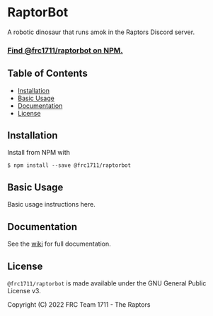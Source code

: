 # RaptorBot

A robotic dinosaur that runs amok in the Raptors Discord server.

### [Find @frc1711/raptorbot on NPM.](https://www.npmjs.com/package/@frc1711/raptorbot)

## Table of Contents

 - [Installation](#installation)
 - [Basic Usage](#basic-usage)
 - [Documentation](#documentation)
 - [License](#license)

## Installation

Install from NPM with

```
$ npm install --save @frc1711/raptorbot
```

## Basic Usage

Basic usage instructions here.

## Documentation

See the [wiki](https://github.com/frc1711/raptorbot/wiki) for full documentation.

## License

`@frc1711/raptorbot` is made available under the GNU General Public License v3.

Copyright (C) 2022 FRC Team 1711 - The Raptors
